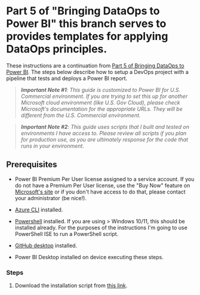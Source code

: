 # Part 5 of "Bringing DataOps to Power BI" this branch serves to provides templates for applying DataOps principles.

These instructions are a continuation from <a href="https://www.kerski.tech/bringing-dataops-to-power-bi-part5/" target="_blank">Part 5 of Bringing DataOps to Power BI</a>.  The steps below describe how to setup a DevOps project with a pipeline that tests and deploys a Power BI report.

> ***Important Note #1**: This guide is customized to Power BI for U.S. Commercial environment. If you are trying to set this up for another Microsoft cloud environment (like U.S. Gov Cloud), please check Microsoft's documentation for the appropriate URLs. They will be different from the U.S. Commercial environment.*

> ***Important Note #2**: This guide uses scripts that I built and tested on environments I have access to. Please review all scripts if you plan for production use, as you are ultimately response for the code that runs in your environment.*

## Prerequisites

-   Power BI Premium Per User license assigned to a service account. If you do not have a Premium Per User license, use the "Buy Now" feature on <a href="https://docs.microsoft.com/en-us/power-bi/admin/service-premium-per-user-faq" target="_blank">Microsoft's site</a> or if you don't have access to do that, please contact your administrator (be nice!).

-  <a href="https://docs.microsoft.com/en-us/cli/azure/install-azure-cli">Azure CLI</a> installed.

-  <a href="https://docs.microsoft.com/en-us/powershell/scripting/install/installing-powershell?view=powershell-7.1">Powershell</a> installed.  If you are using > Windows 10/11, this should be installed already. For the purposes of the instructions I'm going to use PowerShell ISE to run a PowerShell script. 

-   <a href="https://desktop.github.com/">GitHub desktop</a> installed.

-   Power BI Desktop installed on device executing these steps.

### Steps

1. Download the installation script from <a href="" target="_blank">this link</a>.

